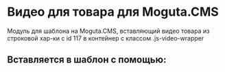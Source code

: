 # Видео для товара для Moguta.CMS

Модуль для шаблона на Moguta.CMS, вставляющий видео товара 
из строковой хар-ки с id 117 в контейнер с классом .js-video-wrapper

## Вставляется в шаблон с помощью:
<br>
<code>
<?php
// Подключаем видео для товаров из модуля product-video
include PATH_TEMPLATE.'/modules/product-video/index.php'; ?>
</code>
